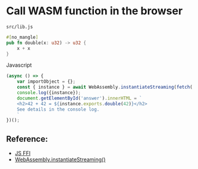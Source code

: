 # Call WASM function in the browser

`src/lib.js`
```rust
#[no_mangle]
pub fn double(x: u32) -> u32 {
    x + x
}
```

Javascript
```javascript
(async () => {
    var importObject = {};
    const { instance } = await WebAssembly.instantiateStreaming(fetch('wasm/double/double.wasm'), importObject);
    console.log({instance});
    document.getElementById('answer').innerHTML = `
    <h2>42 + 42 = ${instance.exports.double(42)}</h2>
    See details in the console log.
    `
})();
```

<div id="answer"></div>

## Reference:
- [JS FFI](https://rustwasm.github.io/docs/book/reference/js-ffi.html)
- [WebAssembly.instantiateStreaming()](https://developer.mozilla.org/en-US/docs/Web/JavaScript/Reference/Global_Objects/WebAssembly/instantiateStreaming)
<script>
(async () => {
    var importObject = {};
    const { instance } = await WebAssembly.instantiateStreaming(fetch('wasm/double/double.wasm'), importObject);
    console.log({instance});
    document.getElementById('answer').innerHTML = `
    <h2>42 + 42 = ${instance.exports.double(42)}</h2>
    See details in the console log.
    `
})();
</script>